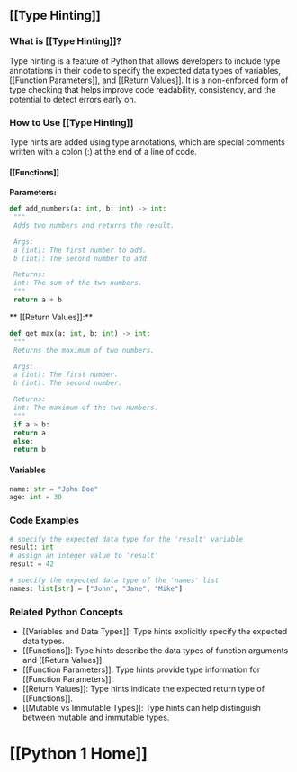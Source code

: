 ## [[Type Hinting]]

### What is [[Type Hinting]]?
Type hinting is a feature of Python that allows developers to include type annotations in their code to specify the expected data types of variables, [[Function Parameters]], and [[Return Values]]. It is a non-enforced form of type checking that helps improve code readability, consistency, and the potential to detect errors early on.

### How to Use [[Type Hinting]]
Type hints are added using type annotations, which are special comments written with a colon (:) at the end of a line of code.

#### [[Functions]]
**Parameters:**
```python
def add_numbers(a: int, b: int) -> int:
 """
 Adds two numbers and returns the result.

 Args:
 a (int): The first number to add.
 b (int): The second number to add.

 Returns:
 int: The sum of the two numbers.
 """
 return a + b
```

** [[Return Values]]:**
```python
def get_max(a: int, b: int) -> int:
 """
 Returns the maximum of two numbers.

 Args:
 a (int): The first number.
 b (int): The second number.

 Returns:
 int: The maximum of the two numbers.
 """
 if a > b:
 return a
 else:
 return b
```

#### Variables
```python
name: str = "John Doe"
age: int = 30
```

### Code Examples
```python
# specify the expected data type for the 'result' variable
result: int
# assign an integer value to 'result'
result = 42
```

```python
# specify the expected data type of the 'names' list
names: list[str] = ["John", "Jane", "Mike"]
```

### Related Python Concepts

- [[Variables and Data Types]]: Type hints explicitly specify the expected data types.
- [[Functions]]: Type hints describe the data types of function arguments and [[Return Values]].
- [[Function Parameters]]: Type hints provide type information for [[Function Parameters]].
- [[Return Values]]: Type hints indicate the expected return type of [[Functions]].
- [[Mutable vs Immutable Types]]: Type hints can help distinguish between mutable and immutable types.
# [[Python 1 Home]]